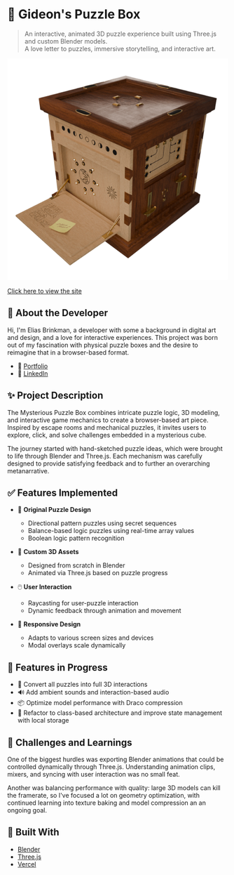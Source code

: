 # 🧩 Gideon's Puzzle Box
> An interactive, animated 3D puzzle experience built using Three.js and custom Blender models.  
> A love letter to puzzles, immersive storytelling, and interactive art.

![Render of the Puzzle Box](./assets/images/puzzle_box_render_small.png)

[Click here to view the site](https://puzzlebox.vercel.app/)

## 👤 About the Developer
Hi, I'm Elias Brinkman, a developer with some a background in digital art and design, and a love for interactive experiences. 
This project was born out of my fascination with physical puzzle boxes and the desire to reimagine that in a browser-based format.

- 🔗 [Portfolio](ezb.xyz)
- 💼 [LinkedIn](https://www.linkedin.com/in/elias-brinkman/)

## ✨ Project Description

The Mysterious Puzzle Box combines intricate puzzle logic, 3D modeling, and interactive game mechanics to create a browser-based art piece. Inspired by escape rooms and mechanical puzzles, it invites users to explore, click, and solve challenges embedded in a mysterious cube.

The journey started with hand-sketched puzzle ideas, which were brought to life through Blender and Three.js. Each mechanism was carefully designed to provide satisfying feedback and to further an overarching metanarrative.

## ✅ Features Implemented

- 🧠 **Original Puzzle Design**  
  - Directional pattern puzzles using secret sequences  
  - Balance-based logic puzzles using real-time array values  
  - Boolean logic pattern recognition

- 🎨 **Custom 3D Assets**  
  - Designed from scratch in Blender  
  - Animated via Three.js based on puzzle progress

- 🖱️ **User Interaction**  
  - Raycasting for user-puzzle interaction  
  - Dynamic feedback through animation and movement

- 📱 **Responsive Design**  
  - Adapts to various screen sizes and devices  
  - Modal overlays scale dynamically

## 🚧 Features in Progress

- 🧩 Convert all puzzles into full 3D interactions  
- 🔊 Add ambient sounds and interaction-based audio  
- 📦 Optimize model performance with Draco compression  
- 🧹 Refactor to class-based architecture and improve state management with local storage

## 🧠 Challenges and Learnings

One of the biggest hurdles was exporting Blender animations that could be controlled dynamically through Three.js. Understanding animation clips, mixers, and syncing with user interaction was no small feat.

Another was balancing performance with quality: large 3D models can kill the framerate, so I've focused a lot on geometry optimization, with continued learning into texture baking and model compression an an ongoing goal.

## 🧰 Built With

- [Blender](https://www.blender.org/)
- [Three.js](https://threejs.org/)
- [Vercel](https://vercel.com/)
